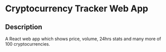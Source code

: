 # Cryptocurrency Tracker Web App 

## Description
A React web app which shows price, volume, 24hrs stats and many more of 100 cryptocurrencies.


